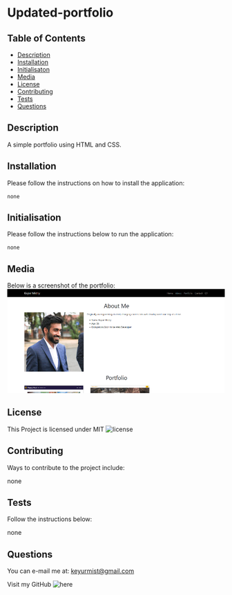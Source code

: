 # Updated-portfolio

## Table of Contents

- [Description](#description)
- [Installation](#installation)
- [Initialisaton](#initialisation)
- [Media](#media)
- [License](#license)
- [Contributing](#contributing)
- [Tests](#tests)
- [Questions](#questions)

## Description

A simple portfolio using HTML and CSS.

## Installation

Please follow the instructions on how to install the application:

```
none
```

## Initialisation

Please follow the instructions below to run the application:

```
none
```

## Media

Below is a screenshot of the portfolio:
![portfolio](./images/portfolio.png)

## License

This Project is licensed under MIT ![license](https://img.shields.io/badge/MIT-License-orange)

## Contributing

Ways to contribute to the project include:

none

## Tests

Follow the instructions below:

none

## Questions

You can e-mail me at: keyurmist@gmail.com

Visit my GitHub ![here](https://github.com/keyurmist)

